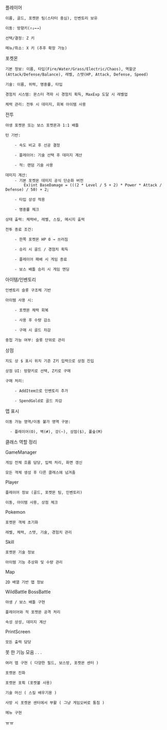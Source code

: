 플레이어

	이름, 골드, 포켓몬 팀(스타터 중심), 인벤토리 보유

	이동: 방향키(↑↓←→)

	선택/결정: Z 키

	메뉴/취소: X 키 (추후 확장 가능)

포켓몬

	기본 정보: 이름, 타입(Fire/Water/Grass/Electric/Chaos), 역할군(Attack/Defense/Balance), 레벨, 스탯(HP, Attack, Defense, Speed)

	기술: 이름, 위력, 명중률, 타입

	경험치 시스템: 몬스터 격파 시 경험치 획득, MaxExp 도달 시 레벨업

	체력 관리: 전투 시 데미지, 회복 아이템 사용
	
전투

	야생 포켓몬 또는 보스 포켓몬과 1:1 배틀

	턴 기반:

		- 속도 비교 후 선공 결정

		- 플레이어: 기술 선택 후 데미지 계산

		- 적: 랜덤 기술 사용

	데미지 계산:
		- 기본 포켓몬 데미지 공식 단순화 버전
			Ex)int BaseDamage = (((2 * Level / 5 + 2) * Power * Attack / Defense) / 50) + 2;

		- 타입 상성 적용

		- 명중률 체크
		 
	상태 출력: 체력바, 레벨, 스킬, 메시지 출력	

	전투 종료 조건:

		- 한쪽 포켓몬 HP 0 → 쓰러짐

		- 승리 시 골드 / 경험치 획득

		- 플레이어 패배 시 게임 종료
		
		- 보스 배틀 승리 시 게임 엔딩
		
아이템/인벤토리

	인벤토리 슬롯 구조체 기반

	아이템 사용 시:

		- 포켓몬 체력 회복

		- 사용 후 수량 감소

		- 구매 시 골드 차감

	중첩 가능 여부: 슬롯 단위로 관리
	
상점

	지도 상 $ 표시 위치 기준 Z키 입력으로 상점 진입

	상점 UI: 방향키로 선택, Z키로 구매

	구매 처리:

		- AddItem으로 인벤토리 추가

		- SpendGold로 골드 차감
		
맵 표시

	이동 가능 영역/이동 불가 영역 구분:

	  - 플레이어(O), 벽(#), 강(~), 상점($), 풀숲(M)
    

클래스 역할 정리


GameManager

	게임 전체 흐름 담당, 입력 처리, 화면 갱신
	
	모든 객체 생성 후 다른 클래스에 넘겨줌

Player

	플레이어 정보 (골드, 포켓몬 팀, 인벤토리)
	
	이동, 아이템 사용, 상점 체크

Pokemon

	포켓몬 객체 초기화
	
	레벨, 체력, 스탯, 기술, 경험치 관리

Skill

	포켓몬 기술 정보
	
	아이템 기능 추상화 및 수량 관리

Map

	2D 배열 기반 맵 정보
  
WildBattle
BossBattle
  
	야생 / 보스 배틀 구현
	
	플레이어와 적 포켓몬 공격 처리
	
	속성 상성, 데미지 계산

PrintScreen

	모든 출력 담당


못 한 기능 모음 . . .

	여러 맵 구현 ( 다양한 필드, 보스방, 포켓몬 센터 )
	
	포켓몬 진화
	
	포켓몬 포획 (포켓볼 사용) 
	
	기술 머신 ( 스킬 배우기용 )
	
	사망 시 포켓몬 센터에서 부활 ( 그냥 게임오버로 퉁침 )
	
	메뉴 구현

ㅠㅠ
